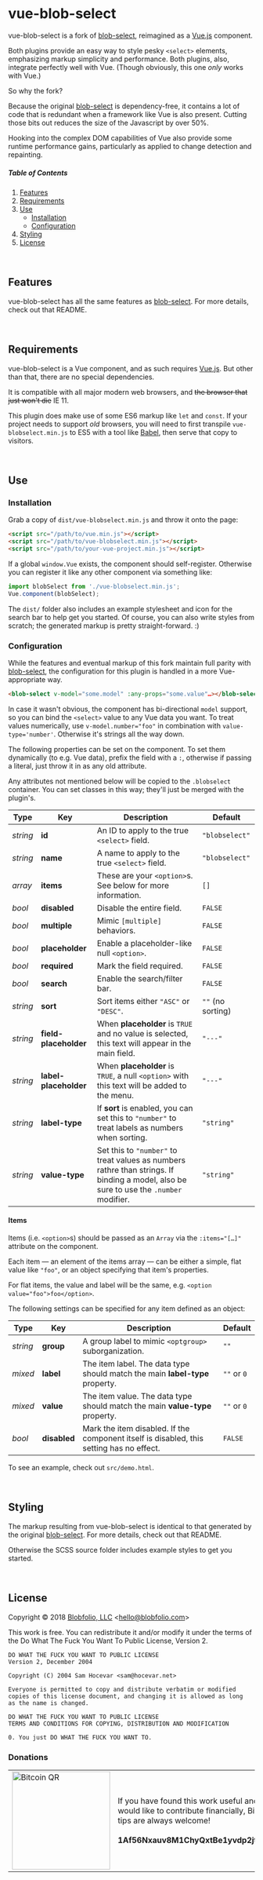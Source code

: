 # vue-blob-select

vue-blob-select is a fork of [blob-select](https://github.com/Blobfolio/blob-select), reimagined as a [Vue.js](https://vuejs.org/) component.

Both plugins provide an easy way to style pesky `<select>` elements, emphasizing markup simplicity and performance. Both plugins, also, integrate perfectly well with Vue. (Though obviously, this one *only* works with Vue.)

So why the fork?

Because the original [blob-select](https://github.com/Blobfolio/blob-select) is dependency-free, it contains a lot of code that is redundant when a framework like Vue is also present. Cutting those bits out reduces the size of the Javascript by over 50%.

Hooking into the complex DOM capabilities of Vue also provide some runtime performance gains, particularly as applied to change detection and repainting.



##### Table of Contents

1. [Features](#features)
2. [Requirements](#requirements)
3. [Use](#use)
   * [Installation](#installation)
   * [Configuration](#configuration)
4. [Styling](#styling)
5. [License](#license)



&nbsp;

## Features

vue-blob-select has all the same features as [blob-select](https://github.com/Blobfolio/blob-select#features). For more details, check out that README.



&nbsp;

## Requirements

vue-blob-select is a Vue component, and as such requires [Vue.js](https://vuejs.org/). But other than that, there are no special dependencies.

It is compatible with all major modern web browsers, and ~~the browser that just won't die~~ IE 11.

This plugin does make use of some ES6 markup like `let` and `const`. If your project needs to support *old* browsers, you will need to first transpile `vue-blobselect.min.js` to ES5 with a tool like [Babel](https://babeljs.io/), then serve that copy to visitors.



&nbsp;

## Use


### Installation

Grab a copy of `dist/vue-blobselect.min.js` and throw it onto the page:

```html
<script src="/path/to/vue.min.js"></script>
<script src="/path/to/vue-blobselect.min.js"></script>
<script src="/path/to/your-vue-project.min.js"></script>
```

If a global `window.Vue` exists, the component should self-register. Otherwise you can register it like any other component via something like:

```javascript
import blobSelect from './vue-blobselect.min.js';
Vue.component(blobSelect);
```

The `dist/` folder also includes an example stylesheet and icon for the search bar to help get you started. Of course, you can also write styles from scratch; the generated markup is pretty straight-forward. :)




### Configuration

While the features and eventual markup of this fork maintain full parity with [blob-select](https://github.com/Blobfolio/blob-select), the configuration for this plugin is handled in a more Vue-appropriate way.

```html
<blob-select v-model="some.model" :any-props="some.value"…></blob-select>
```

In case it wasn't obvious, the component has bi-directional `model` support, so you can bind the `<select>` value to any Vue data you want. To treat values numerically, use `v-model.number="foo"` in combination with `value-type='number'`. Otherwise it's strings all the way down.

The following properties can be set on the component. To set them dynamically (to e.g. Vue data), prefix the field with a `:`, otherwise if passing a literal, just throw it in as any old attribute.

Any attributes not mentioned below will be copied to the `.blobselect` container. You can set classes in this way; they'll just be merged with the plugin's.

| Type | Key | Description | Default |
| ---- | --- | ----------- | ------- |
| *string* | **id** | An ID to apply to the true `<select>` field. | `"blobselect"` |
| *string* | **name** | A name to apply to the true `<select>` field. | `"blobselect"` |
| *array* | **items** | These are your `<option>`s. See below for more information. | `[]` |
| *bool* | **disabled** | Disable the entire field. | `FALSE` |
| *bool* | **multiple** | Mimic `[multiple]` behaviors. | `FALSE` |
| *bool* | **placeholder** | Enable a placeholder-like null `<option>`. | `FALSE` |
| *bool* | **required** | Mark the field required. | `FALSE` |
| *bool* | **search** | Enable the search/filter bar. | `FALSE` |
| *string* | **sort** | Sort items either `"ASC"` or `"DESC"`. | `""` (no sorting) |
| *string* | **field-placeholder** | When **placeholder** is `TRUE` and no value is selected, this text will appear in the main field. | `"---"` |
| *string* | **label-placeholder** | When **placeholder** is `TRUE`, a null `<option>` with this text will be added to the menu. | `"---"` |
| *string* | **label-type** | If **sort** is enabled, you can set this to `"number"` to treat labels as numbers when sorting. | `"string"` |
| *string* | **value-type** | Set this to `"number"` to treat values as numbers rathre than strings. If binding a model, also be sure to use the `.number` modifier. | `"string"` |

#### Items

Items (i.e. `<option>`s) should be passed as an `Array` via the `:items="[…]"` attribute on the component.

Each item — an element of the items array — can be either a simple, flat value like `"foo"`, or an object specifying that item's properties.

For flat items, the value and label will be the same, e.g. `<option value="foo">foo</option>`.

The following settings can be specified for any item defined as an object:

| Type | Key | Description | Default |
| ---- | --- | ----------- | ------- |
| *string* | **group** | A group label to mimic `<optgroup>` suborganization. | `""` |
| *mixed* | **label** | The item label. The data type should match the main **label-type** property. | `""` or `0` |
| *mixed* | **value** | The item value. The data type should match the main **value-type** property. | `""` or `0` |
| *bool* | **disabled** | Mark the item disabled. If the component itself is disabled, this setting has no effect. | `FALSE` |

To see an example, check out `src/demo.html`.



&nbsp;

## Styling

The markup resulting from vue-blob-select is identical to that generated by the original [blob-select](https://github.com/Blobfolio/blob-select#styling). For more details, check out that README.

Otherwise the SCSS source folder includes example styles to get you started.



&nbsp;

## License

Copyright © 2018 [Blobfolio, LLC](https://blobfolio.com) &lt;hello@blobfolio.com&gt;

This work is free. You can redistribute it and/or modify it under the terms of the Do What The Fuck You Want To Public License, Version 2.

    DO WHAT THE FUCK YOU WANT TO PUBLIC LICENSE
    Version 2, December 2004
    
    Copyright (C) 2004 Sam Hocevar <sam@hocevar.net>
    
    Everyone is permitted to copy and distribute verbatim or modified
    copies of this license document, and changing it is allowed as long
    as the name is changed.
    
    DO WHAT THE FUCK YOU WANT TO PUBLIC LICENSE
    TERMS AND CONDITIONS FOR COPYING, DISTRIBUTION AND MODIFICATION
    
    0. You just DO WHAT THE FUCK YOU WANT TO.

### Donations

<table>
  <tbody>
    <tr>
      <td width="200"><img src="https://blobfolio.com/wp-content/themes/b3/svg/btc-github.svg" width="200" height="200" alt="Bitcoin QR" /></td>
      <td width="450">If you have found this work useful and would like to contribute financially, Bitcoin tips are always welcome!<br /><br /><strong>1Af56Nxauv8M1ChyQxtBe1yvdp2jtaB1GF</strong></td>
    </tr>
  </tbody>
</table>
